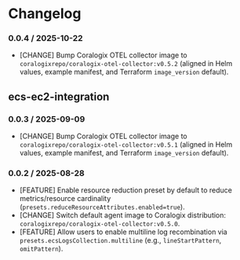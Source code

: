 # Changelog

### 0.0.4 / 2025-10-22

* [CHANGE] Bump Coralogix OTEL collector image to `coralogixrepo/coralogix-otel-collector:v0.5.2` (aligned in Helm values, example manifest, and Terraform `image_version` default).

## ecs-ec2-integration

### 0.0.3 / 2025-09-09

* [CHANGE] Bump Coralogix OTEL collector image to `coralogixrepo/coralogix-otel-collector:v0.5.1` (aligned in Helm values, example manifest, and Terraform `image_version` default).

### 0.0.2 / 2025-08-28

* [FEATURE] Enable resource reduction preset by default to reduce metrics/resource cardinality (`presets.reduceResourceAttributes.enabled=true`).
* [CHANGE] Switch default agent image to Coralogix distribution: `coralogixrepo/coralogix-otel-collector:v0.5.0`.
* [FEATURE] Allow users to enable multiline log recombination via `presets.ecsLogsCollection.multiline` (e.g., `lineStartPattern`, `omitPattern`).
